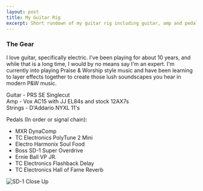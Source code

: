 ```yaml
---
layout: post
title: My Guitar Rig
excerpt: Short rundown of my guitar rig including guitar, amp and pedals.
---
```


### The Gear
I love guitar, specifically electric. I've been playing for about 10 years,
and while that is a long time, I would by no means say I'm an expert. I'm
currently into playing Praise & Worship style music and have been learning
to layer effects together to create those lush soundscapes you hear in modern
P&W music.  

Guitar - PRS SE Singlecut  
Amp - Vox AC15 with JJ EL84s and stock 12AX7s  
Strings - D'Addario NYXL 11's  

Pedals (In order or signal chain):

* MXR DynaComp
* TC Electronics PolyTune 2 Mini
* Electro Harmonix Soul Food
* Boss SD-1 Super Overdrive
* Ernie Ball VP JR.
* TC Electronics Flashback Delay
* TC Electronics Hall of Fame Reverb

![SD-1 Close Up](/assets/pedalboard.jpeg)
